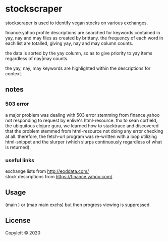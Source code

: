 # stockscraper

stockscraper is used to identify vegan stocks on various exchanges.

finance.yahoo profile descriptions are searched for keywords contained in yay, nay and may files as created by brittany. the frequency of each word in each list are totalled, giving yay, nay and may column counts.

the data is sorted by the yay column, so as to give priority to yay items regardless of nay|may counts.

the yay, nay, may keywords are highlighted within the descriptions for context.

## notes

### 503 error
a major problem was dealing with 503 error stemming from finance.yahoo not responding to request by enlive's html-resource. thx to sean corfield, the ubiquitous clojure guru, we learned how to stacktrace and discovered that the problem stemmed from html-resource not doing any error checking at all. therefore, the fetch-url program was re-written with a loop utilizing html-snippet and the slurper (which slurps continuously regardless of what is returned).

### useful links
exchange lists from http://eoddata.com/  
stock descriptions from https://finance.yahoo.com/

## Usage

(main <EXCH>)
or
(map main exchs) but then progress viewing is suppressed.

## License

Copyleft © 2020
